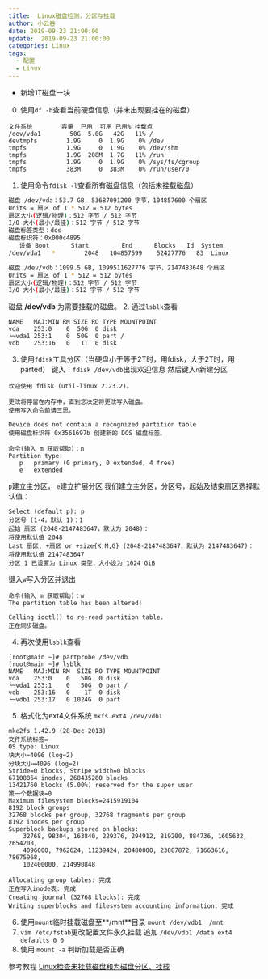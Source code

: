 ```yaml
---
title:  Linux磁盘检测，分区与挂载
author: 小云吞
date: 2019-09-23 21:00:00
update:  2019-09-23 21:00:00
categories: Linux
tags: 
  - 配置
  - Linux
---
```


* 新增1T磁盘一块

0. 使用`df -h`查看当前硬盘信息（并未出现要挂在的磁盘）
```
文件系统        容量  已用  可用 已用% 挂载点
/dev/vda1        50G  5.0G   42G   11% /
devtmpfs        1.9G     0  1.9G    0% /dev
tmpfs           1.9G     0  1.9G    0% /dev/shm
tmpfs           1.9G  208M  1.7G   11% /run
tmpfs           1.9G     0  1.9G    0% /sys/fs/cgroup
tmpfs           383M     0  383M    0% /run/user/0
```

1. 使用命令`fdisk -l`查看所有磁盘信息（包括未挂载磁盘）
```bash
磁盘 /dev/vda：53.7 GB, 53687091200 字节，104857600 个扇区
Units = 扇区 of 1 * 512 = 512 bytes
扇区大小(逻辑/物理)：512 字节 / 512 字节
I/O 大小(最小/最佳)：512 字节 / 512 字节
磁盘标签类型：dos
磁盘标识符：0x000c4895
   设备 Boot      Start         End      Blocks   Id  System
/dev/vda1   *        2048   104857599    52427776   83  Linux

磁盘 /dev/vdb：1099.5 GB, 1099511627776 字节，2147483648 个扇区
Units = 扇区 of 1 * 512 = 512 bytes
扇区大小(逻辑/物理)：512 字节 / 512 字节
I/O 大小(最小/最佳)：512 字节 / 512 字节
```
磁盘 **/dev/vdb** 为需要挂载的磁盘。
2. 通过`lsblk`查看
```
NAME   MAJ:MIN RM SIZE RO TYPE MOUNTPOINT
vda    253:0    0  50G  0 disk 
└─vda1 253:1    0  50G  0 part /
vdb    253:16   0   1T  0 disk 
```
3. 使用`fdisk`工具分区（当硬盘小于等于2T时，用fdisk，大于2T时，用parted）
键入：`fdisk /dev/vdb`出现欢迎信息
然后键入`n`新建分区
```
欢迎使用 fdisk (util-linux 2.23.2)。

更改将停留在内存中，直到您决定将更改写入磁盘。
使用写入命令前请三思。

Device does not contain a recognized partition table
使用磁盘标识符 0x3561697b 创建新的 DOS 磁盘标签。

命令(输入 m 获取帮助)：n
Partition type:
   p   primary (0 primary, 0 extended, 4 free)
   e   extended
```
`p`建立主分区， `e`建立扩展分区
我们建立主分区，分区号，起始及结束扇区选择默认值：
```
Select (default p): p
分区号 (1-4，默认 1)：1
起始 扇区 (2048-2147483647，默认为 2048)：
将使用默认值 2048
Last 扇区, +扇区 or +size{K,M,G} (2048-2147483647，默认为 2147483647)：
将使用默认值 2147483647
分区 1 已设置为 Linux 类型，大小设为 1024 GiB
```
键入`w`写入分区并退出
```
命令(输入 m 获取帮助)：w
The partition table has been altered!

Calling ioctl() to re-read partition table.
正在同步磁盘。
```
4. 再次使用`lsblk`查看
```
[root@main ~]# partprobe /dev/vdb
[root@main ~]# lsblk
NAME   MAJ:MIN RM  SIZE RO TYPE MOUNTPOINT
vda    253:0    0   50G  0 disk 
└─vda1 253:1    0   50G  0 part /
vdb    253:16   0    1T  0 disk 
└─vdb1 253:17   0 1024G  0 part 
```
5. 格式化为ext4文件系统
`mkfs.ext4 /dev/vdb1`
```
mke2fs 1.42.9 (28-Dec-2013)
文件系统标签=
OS type: Linux
块大小=4096 (log=2)
分块大小=4096 (log=2)
Stride=0 blocks, Stripe width=0 blocks
67108864 inodes, 268435200 blocks
13421760 blocks (5.00%) reserved for the super user
第一个数据块=0
Maximum filesystem blocks=2415919104
8192 block groups
32768 blocks per group, 32768 fragments per group
8192 inodes per group
Superblock backups stored on blocks: 
	32768, 98304, 163840, 229376, 294912, 819200, 884736, 1605632, 2654208, 
	4096000, 7962624, 11239424, 20480000, 23887872, 71663616, 78675968, 
	102400000, 214990848

Allocating group tables: 完成
正在写入inode表: 完成
Creating journal (32768 blocks): 完成
Writing superblocks and filesystem accounting information: 完成
```
6. 使用`mount`临时挂载磁盘至**/mnt**目录
`mount /dev/vdb1  /mnt`
7. `vim /etc/fstab`更改配置文件永久挂载
追加
`/dev/vdb1 /data ext4 defaults 0 0`
8. 使用 `mount -a` 判断加载是否正确


参考教程 [
Linux检查未挂载磁盘和为磁盘分区、挂载](https://blog.csdn.net/woailyoo0000/article/details/86485666)